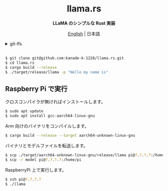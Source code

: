 <div align="center">

# llama.rs

**LLaMA のシンプルな Rust 実装**

[English](README.md) | 日本語

</div>

<details>
<summary>git-lfs</summary>  

```bash
$ sudo apt update
$ sudo apt install git-lfs
$ git lfs install
```

</details>

<br/>

```bash
$ git clone git@github.com:kanade-k-1228/llama.rs.git
$ cd llama.rs
$ cargo build --release
$ ./target/release/llama -p "Hello my name is"
```

## Raspberry Pi で実行

クロスコンパイラが無ければインストールします。

```bash
$ sudo apt update
$ sudo apt install gcc-aarch64-linux-gnu
```

Arm 向けのバイナリをコンパイルします。

```bash
$ cargo build --release --target aarch64-unknown-linux-gnu
```

バイナリとモデルファイルを転送します。

```bash
$ scp ./target/aarch64-unknown-linux-gnu/release/llama pi@?.?.?.?:/home/pi
$ scp -r model pi@?.?.?.?:/home/pi
```

RaspberryPi 上で実行します。

```bash
$ ssh pi@?.?.?.?
$ ./llama
```
